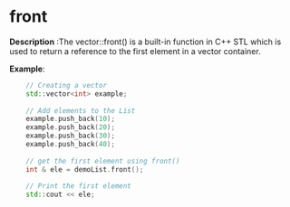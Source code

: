 # front

**Description** :The vector::front() is a built-in function in C++ STL which is used to return a reference to the first element in a vector container.

**Example**:
```cpp
    // Creating a vector 
    std::vector<int> example; 
  
    // Add elements to the List 
    example.push_back(10); 
    example.push_back(20); 
    example.push_back(30); 
    example.push_back(40); 
  
    // get the first element using front() 
    int & ele = demoList.front(); 
  
    // Print the first element 
    std::cout << ele; 
 
```
